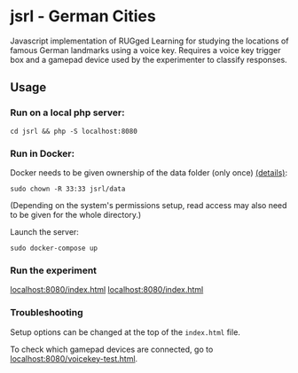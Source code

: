 # jsrl - German Cities

Javascript implementation of RUGged Learning for studying the locations of famous German landmarks using a voice key.
Requires a voice key trigger box and a gamepad device used by the experimenter to classify responses.


## Usage

### Run on a local php server:

    cd jsrl && php -S localhost:8080


### Run in Docker:

Docker needs to be given ownership of the data folder (only once) [(details)](https://stackoverflow.com/questions/3740152/how-do-i-set-chmod-for-a-folder-and-all-of-its-subfolders-and-files):

    sudo chown -R 33:33 jsrl/data

(Depending on the system's permissions setup, read access may also need to be given for the whole directory.)

Launch the server:

    sudo docker-compose up


### Run the experiment

[localhost:8080/index.html](localhost:8080/index_B&C.html)
[localhost:8080/index.html](localhost:8080/index_A.html)

### Troubleshooting

Setup options can be changed at the top of the `index.html` file.

To check which gamepad devices are connected, go to [localhost:8080/voicekey-test.html](localhost:8080/voicekey-test.html).
